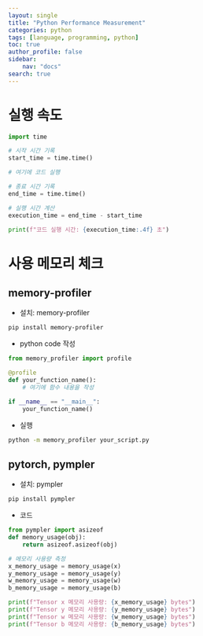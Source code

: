 ```yaml
---
layout: single
title: "Python Performance Measurement"
categories: python
tags: [language, programming, python]
toc: true
author_profile: false
sidebar:
    nav: "docs"
search: true
---
```




# 실행 속도

```python
import time

# 시작 시간 기록
start_time = time.time()

# 여기에 코드 실행

# 종료 시간 기록
end_time = time.time()

# 실행 시간 계산
execution_time = end_time - start_time

print(f"코드 실행 시간: {execution_time:.4f} 초")
```



# 사용 메모리 체크

## memory-profiler

- 설치: memory-profiler

```bash
pip install memory-profiler
```



- python code 작성

```python
from memory_profiler import profile

@profile
def your_function_name():
    # 여기에 함수 내용을 작성

if __name__ == "__main__":
    your_function_name()
```



- 실행

```bash
python -m memory_profiler your_script.py
```

## pytorch, pympler

- 설치: pympler

```bash
pip install pympler
```

- 코드

```python
from pympler import asizeof
def memory_usage(obj):
    return asizeof.asizeof(obj)

# 메모리 사용량 측정
x_memory_usage = memory_usage(x)
y_memory_usage = memory_usage(y)
w_memory_usage = memory_usage(w)
b_memory_usage = memory_usage(b)

print(f"Tensor x 메모리 사용량: {x_memory_usage} bytes")
print(f"Tensor y 메모리 사용량: {y_memory_usage} bytes")
print(f"Tensor w 메모리 사용량: {w_memory_usage} bytes")
print(f"Tensor b 메모리 사용량: {b_memory_usage} bytes")
```

